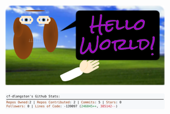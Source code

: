 <!-- 
Version 3.0.27
Built Wed Jul 17 2024 05:31:15 GMT+0000 (Coordinated Universal Time)
-->

<h1 align="center">
  <a href="https://github.com/cf-dlangston/cf-dlangston/tree/master/src" title="Click to View Source">
    <picture width="100%" alt="Dylan">
      <source media="(prefers-color-scheme: dark)" srcset="dylan-dark.svg?version=3.0.27">
      <img src="dylan-light.svg?version=3.0.27" alt="Dylan">
    </picture>
  </a>
</h1>

<div align="center">
  <picture width="100%" alt="Profile Info and Stats">
    <source media="(prefers-color-scheme: dark)" srcset="stats-dark.svg?version=3.0.27">
    <img src="stats-light.svg?version=3.0.27" alt="Profile Info and Stats">
  </picture>
</div>
